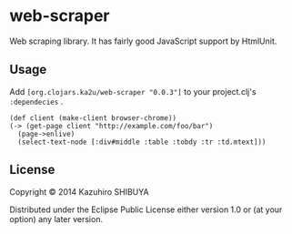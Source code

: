 # web-scraper

Web scraping library. It has fairly good JavaScript support by HtmlUnit.

## Usage

Add `[org.clojars.ka2u/web-scraper "0.0.3"]` to your project.clj's `:dependecies` .

```
(def client (make-client browser-chrome))
(-> (get-page client "http://example.com/foo/bar")
  (page->enlive)
  (select-text-node [:div#middle :table :tobdy :tr :td.mtext]))
```

## License

Copyright © 2014 Kazuhiro SHIBUYA

Distributed under the Eclipse Public License either version 1.0 or (at
your option) any later version.
